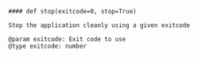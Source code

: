     #### def stop(exitcode=0, stop=True) 
    
    Stop the application cleanly using a given exitcode
    
    @param exitcode: Exit code to use
    @type exitcode: number
